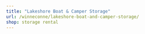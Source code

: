 ```yaml
---
title: "Lakeshore Boat & Camper Storage"
url: /winneconne/lakeshore-boat-and-camper-storage/
shop: storage rental
---
```


